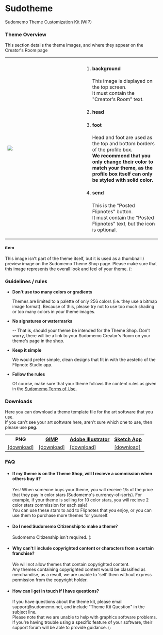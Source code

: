 # Sudotheme
Sudomemo Theme Customization Kit (WIP)

<h3>Theme Overview</h3>
<p>This section details the theme images, and where they appear on the Creator's Room page</p>

<table>
  <tr>
    <td width="50%">
      <img src="https://raw.githubusercontent.com/jaames/Sudotheme/master/guide/theme_dsi_example.gif">
    </td>
    <td>
      <ol>
        <li>
          <h4>background</h4>
          <p>This image is displayed on the top screen. <br>
          It must contain the "Creator's Room" text.</p>
        </li>
        <li>
          <h4>head</h4>
        </li>
        <li>
          <h4>foot</h4>
          <p>Head and foot are used as the top and bottom borders of the profile box.<br>
            <b>We recommend that you only change their color to match your theme,  as the profile box itself can only be styled with solid color.</b>
          </p>
        </li>
        <li>
          <h4>send</h4>
          <p>This is the "Posted Flipnotes" button. <br>
          It must contain the "Posted Flipnotes" text, but the icon is optional.
          </p>
        </li>
      </0l>
    </td>
  </tr>
</table>

<h4>item</h4>
  <p>This image isn't part of the theme itself, but it is used as a thumbnail / preview image on the Sudomemo Theme Shop
  page. Please make sure that this image represents the overall look and feel of your theme. (:
  </p>
  
<h3>Guidelines / rules</h3>
<ul>
  <li>
    <b>Don't use too many colors or gradients</b>
    <p>
      Themes are limited to a palette of only 256 colors (i.e. they use a bitmap image format). Because of this, please try not to use too much shading or too many colors in your theme images.
    </p>
  </li>
  <li>
    <b>No signatures or watermarks</b>
    <p>
      -- That is, should your theme be intended for the Theme Shop. Don't worry, there will be a link to your Sudomemo
      Creator's Room on your theme's page in the shop.
    </p>
  </li>
  <li>
    <b>Keep it simple</b>
    <p>
      We would prefer simple, clean designs that fit in with the aestetic of the Flipnote Studio app.
    </p>
  </li>
  <li>
    <b>Follow the rules</b>
    <p>
      Of course, make sure that your theme follows the content rules as given in the <a href="http://www.sudomemo.net/help/?terms">Sudomemo Terms of Use</a>.
    </p>
  </li>
</ul>

<h3>Downloads</h3>
  <p>Here you can download a theme template file for the art software that you use. <br>
  If you can't see your art software here, aren't sure which one to use, then please use <b>png</b>.
  </p>
  
<table>
  <tr>
    <th>PNG</th>
    <th><a href="https://www.gimp.org/">GIMP</a></th>
    <th><a href="http://www.adobe.com/uk/products/illustrator.html">Adobe Illustrator</a></th>
    <th><a href="https://www.sketchapp.com/">Sketch App</a></th>
  </tr>
  <tr>
    <td><a href="https://github.com/jaames/Sudotheme/releases/download/v1.0/template_png.zip">[download]</a></td>
    <td><a href="https://github.com/jaames/Sudotheme/releases/download/v1.0/template_gimp.zip">[download]</a></td>
    <td><a href="https://github.com/jaames/Sudotheme/releases/download/v1.0/template.ai">[download]</a></td>
    <td><a href="https://github.com/jaames/Sudotheme/releases/download/v1.0/template.sketch">[download]</a></td>
  </tr>
</table>

<h3>FAQ</h3>
<ul>
  <li>
    <h4>If my theme is on the Theme Shop, will I recieve a commission when others buy it?</h4>
    <p>
      Yes! When someone buys your theme, you will receive 1/5 of the price that they pay in color stars (Sudomemo's currency-of-sorts).
      For example, if your theme is selling for 10 color stars, you will recieve 2 color stars commission for each sale!<br>
      You can use these stars to add to Flipnotes that you enjoy, or you can use them to purchase more themes for yourself.
    </p>
  </li>
  <li>
    <h4>Do I need Sudomemo Citizenship to make a theme?</h4>
    <p>
      Sudomemo Citizenship isn't required. (:
    </p>
  </li>
  <li>
    <h4>Why can't I include copyrighted content or characters from a certain franchise?</h4>
    <p>
      We will not allow themes that contain copyrighted content. <br>
      Any themes containing copyrighted content would be classified as merchandise, as a result, we are unable to
      'sell' them without express permission from the copyright holder.
    </p>
  </li>
  <li>
    <h4>How can I get in touch if I have questions?</h4>
    <p>
    If you have questions about the theme kit, please email support@sudomemo.net, and include "Theme Kit Question" in the
    subject line. <br>
    Please note that we are unable to help with graphics software problems. If you're having trouble using a specific feature of your software, their support forum will be able to provide guidance. (:
    </p>
  </li>
</ul>

